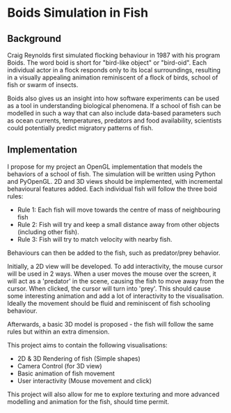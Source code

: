 Boids Simulation in Fish
==========================================
Background
----------
Craig Reynolds first simulated flocking behaviour in 1987 with his program Boids. The word boid is short for "bird-like object" or "bird-oid". Each individual actor in a flock responds only to its local surroundings, resulting in a visually appealing animation reminiscent of a flock of birds, school of fish or swarm of insects.

Boids also gives us an insight into how software experiments can be used as a tool in understanding biological phenomena. If a school of fish can be modelled in such a way that can also include data-based parameters such as ocean currents, temperatures, predators and food availability, scientists could potentially predict migratory patterns of fish.  

Implementation
--------------
I propose for my project an OpenGL implementation that models the behaviors of a school of fish.  The simulation will be written using Python and PyOpenGL. 2D and 3D views should be implemented, with incremental behavioural features added.  Each individual fish will follow the three boid rules:
* Rule 1: Each fish will move towards the centre of mass of neighbouring fish
* Rule 2: Fish will try and keep a small distance away from other objects (including other fish).
* Rule 3: Fish will try to match velocity with nearby fish.

Behaviours can then be added to the fish, such as predator/prey behavior.

Initially, a 2D view will be developed.  To add interactivity, the mouse cursor will be used in 2 ways.  When a user moves the mouse over the screen, it will act as a 'predator' in the scene, causing the fish to move away from the cursor.  When clicked, the cursor will turn into 'prey'.  This should cause some interesting animation and add a lot of interactivity to the visualisation.  Ideally the movement should be fluid and reminiscent of fish schooling behaviour.

Afterwards, a basic 3D model is proposed - the fish will follow the same rules but within an extra dimension.

This project aims to contain the following visualisations:
* 2D & 3D Rendering of fish (Simple shapes)
* Camera Control (for 3D view)
* Basic animation of fish movement
* User interactivity (Mouse movement and click)

This project will also allow for me to explore texturing and more advanced modelling and animation for the fish,
should time permit.
